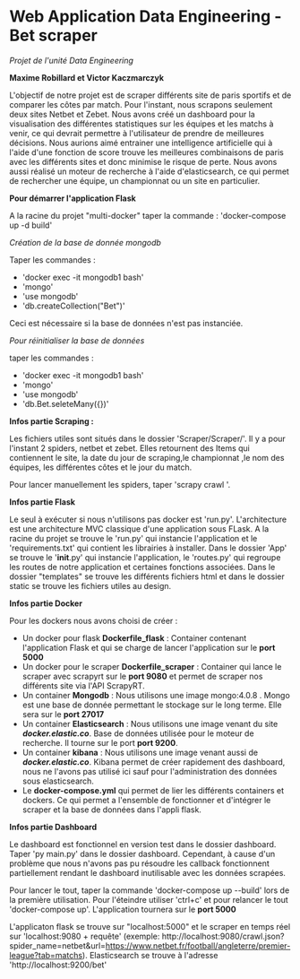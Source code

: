 # Web Application Data Engineering - Bet scraper
*Projet de l'unité Data Engineering*

**Maxime Robillard et Victor Kaczmarczyk**

L'objectif de notre projet est de scraper différents site de paris sportifs et de comparer les côtes par match. Pour l'instant, nous scrapons seulement deux sites Netbet et Zebet.
Nous avons créé un dashboard pour la visualisation des différentes statistiques sur les équipes et les matchs à venir, ce qui devrait permettre à l'utilisateur de prendre de meilleures décisions. Nous aurions aimé entrainer une intelligence artificielle qui à l'aide d'une fonction de score trouve les meilleures combinaisons de paris avec les différents sites et donc minimise le risque de perte.
Nous avons aussi réalisé un moteur de recherche à l'aide d'elasticsearch, ce qui permet de rechercher une équipe, un championnat ou un site en particulier.

**Pour démarrer l'application Flask**

A la racine du projet "multi-docker" taper la commande : 'docker-compose up -d build'

*Création de la base de donnée mongodb*

Taper les commandes :
- 'docker exec -it mongodb1 bash'
- 'mongo'
- 'use mongodb'
- 'db.createCollection("Bet")'

Ceci est nécessaire si la base de données n'est pas instanciée.

*Pour réinitialiser la base de données*  

taper les commandes :
- 'docker exec -it mongodb1 bash'
- 'mongo'
- 'use mongodb'
- 'db.Bet.seleteMany({})'

**Infos partie Scraping :**  

Les fichiers utiles sont situés dans le dossier 'Scraper/Scraper/'.
Il y a pour l'instant 2 spiders, netbet et zebet. Elles retournent des Items qui contiennent le site, la date du jour de scraping,le championnat ,le nom des équipes, les différentes côtes et le jour du match.

Pour lancer manuellement les spiders, taper 'scrapy crawl <spider name>'.

**Infos partie Flask**

Le seul à exécuter si nous n'utilisons pas docker est 'run.py'. L'architecture est une architecture MVC classique d'une application sous FLask. A la racine du projet se trouve le 'run.py' qui instancie l'application et le 'requirements.txt' qui contient les librairies à installer. Dans le dossier 'App' se trouve le '__init__.py' qui instancie l'application, le 'routes.py' qui regroupe les routes de notre application et certaines fonctions associées. Dans le dossier "templates" se trouve les différents fichiers html et dans le dossier static se trouve les fichiers utiles au design.

**Infos partie Docker**

Pour les dockers nous avons choisi de créer :
- Un docker pour flask **Dockerfile_flask** : Container contenant l'application Flask et qui se charge de lancer l'application sur le **port 5000**
- Un docker pour le scraper **Dockerfile_scraper** : Container qui lance le scraper avec scrapyrt sur le **port 9080** et permet de scraper nos différents site via l'API ScrapyRT.
- Un container **Mongodb** : Nous utilisons une image  mongo:4.0.8 . Mongo est une base de donnée permettant le stockage sur le long terme. Elle sera sur le **port 27017**
- Un container **Elasticsearch** : Nous utilisons une image venant du site ***docker.elastic.co***. Base de données utilisée pour le moteur de recherche. Il tourne sur le port **port 9200**.
- Un container **kibana** : Nous utilisons une image venant aussi de  ***docker.elastic.co***. Kibana permet de créer rapidement des dashboard, nous ne l'avons pas utilisé ici sauf pour l'administration des données sous elasticsearch.
- Le **docker-compose.yml** qui permet de lier les différents containers et dockers. Ce qui permet a l'ensemble de fonctionner et d'intégrer le scraper et la base de données dans l'appli flask.

**Infos partie Dashboard**

Le dashboard est fonctionnel en version test dans le dossier dashboard. Taper 'py main.py' dans le dossier dashboard. Cependant, à cause d'un problème que nous n'avons pas pu résoudre les callback  fonctionnent partiellement rendant le dashboard inutilisable avec les données scrapées.

Pour lancer le tout, taper la commande 'docker-compose up --build' lors de la première utilisation. Pour l'éteindre utiliser 'ctrl+c' et pour relancer le tout 'docker-compose up'.
L'application tournera sur le **port 5000**

L'applicaton flask se trouve sur "localhost:5000" et le scraper en temps réel sur 'localhost:9080 + requête' (exemple: http://localhost:9080/crawl.json?spider_name=netbet&url=https://www.netbet.fr/football/angleterre/premier-league?tab=matchs).
Elasticsearch se trouve à l'adresse 'http://localhost:9200/bet'
